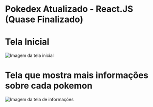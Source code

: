 # Pokedex Atualizado - React.JS (Quase Finalizado)

<h1>Tela Inicial</h1>
<img src="https://user-images.githubusercontent.com/48383295/180068841-26a46924-cde6-4e22-bbc3-933c36fee632.jpg" alt="Imagem da tela inicial"/>

<h1>Tela que mostra mais informações sobre cada pokemon</h1>
<img src="https://user-images.githubusercontent.com/48383295/180068340-cefed94e-25e7-4302-83c5-d8fe80f6f873.jpg" alt="Imagem da tela de informações"/>
